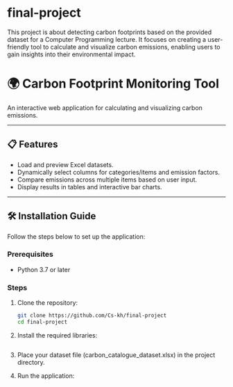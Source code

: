 # final-project

This project is about detecting carbon footprints based on the provided dataset for a Computer Programming lecture. It focuses on creating a user-friendly tool to calculate and visualize carbon emissions, enabling users to gain insights into their environmental impact.

# 🌍 Carbon Footprint Monitoring Tool

An interactive web application for calculating and visualizing carbon emissions.

---

## 📋 Features

- Load and preview Excel datasets.
- Dynamically select columns for categories/items and emission factors.
- Compare emissions across multiple items based on user input.
- Display results in tables and interactive bar charts.

---

## 🛠️ Installation Guide

Follow the steps below to set up the application:

### Prerequisites

- Python 3.7 or later

### Steps

1. Clone the repository:

   ```bash
   git clone https://github.com/Cs-kh/final-project
   cd final-project

   ```

2. Install the required libraries:

   ```pip install streamlit pandas openpyxl plotly

   ```

3. Place your dataset file (carbon_catalogue_dataset.xlsx) in the project directory.

4. Run the application:

```streamlit run project.py

```
